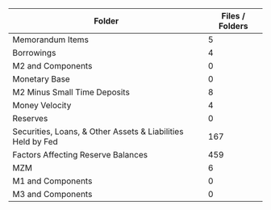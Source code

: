 | Folder                                                      |   Files / Folders |
|-------------------------------------------------------------|-------------------|
| Memorandum Items                                            |                 5 |
| Borrowings                                                  |                 4 |
| M2 and Components                                           |                 0 |
| Monetary Base                                               |                 0 |
| M2 Minus Small Time Deposits                                |                 8 |
| Money Velocity                                              |                 4 |
| Reserves                                                    |                 0 |
| Securities, Loans, & Other Assets & Liabilities Held by Fed |               167 |
| Factors Affecting Reserve Balances                          |               459 |
| MZM                                                         |                 6 |
| M1 and Components                                           |                 0 |
| M3 and Components                                           |                 0 |